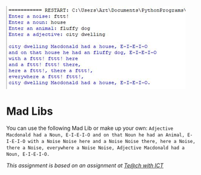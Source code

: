 ![](MadLibs.JPG)    
# Mad Libs

You can use the following Mad Lib or make up your own:
`Adjective Macdonald had a Noun, E-I-E-I-O
and on that Noun he had an Animal, E-I-E-I-O
with a Noise Noise here
and a Noise Noise there,
here a Noise, there a Noise,
everywhere a Noise Noise,
Adjective Macdonald had a Noun, E-I-E-I-O.`



*This assignment is based on an assignment at [Te@ch with ICT](https://www.teachwithict.com/mad_libs.html)*
